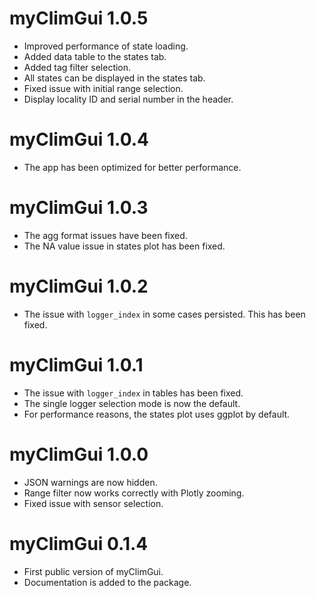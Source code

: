 # myClimGui 1.0.5
* Improved performance of state loading.
* Added data table to the states tab.
* Added tag filter selection.
* All states can be displayed in the states tab.
* Fixed issue with initial range selection.
* Display locality ID and serial number in the header.

# myClimGui 1.0.4
* The app has been optimized for better performance.

# myClimGui 1.0.3
* The agg format issues have been fixed.
* The NA value issue in states plot has been fixed.

# myClimGui 1.0.2
* The issue with `logger_index` in some cases persisted. This has been fixed.

# myClimGui 1.0.1
* The issue with `logger_index` in tables has been fixed.
* The single logger selection mode is now the default.
* For performance reasons, the states plot uses ggplot by default.

# myClimGui 1.0.0
* JSON warnings are now hidden.
* Range filter now works correctly with Plotly zooming.
* Fixed issue with sensor selection.

# myClimGui 0.1.4
* First public version of myClimGui.
* Documentation is added to the package.
